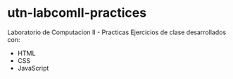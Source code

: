 # utn-labcomII-practices
Laboratorio de Computacion II - Practicas
Ejercicios de clase desarrollados con:
* HTML
* CSS
* JavaScript
